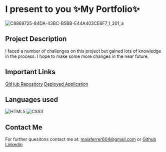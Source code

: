 # I present to you ✨My Portfolio✨
![C8869725-84DA-43BC-B5BB-E44A403CE6F7_1_201_a](https://user-images.githubusercontent.com/114897110/197676576-1b9ca7d5-f368-449f-9ec2-1dd596973416.jpeg)
## Project Description
I faced a number of challenges on this project but gained lots of knowledge in the process. I hope to make some more changes in the near future. 

## Important Links
[GitHub Repository](https://github.com/maiaferrer/maias-portfolio)
[Deployed Application](https://maiaferrer.github.io/maias-portfolio/)

## Languages used
![HTML5](https://img.shields.io/badge/html5-%23E34F26.svg?style=for-the-badge&logo=html5&logoColor=white)
![CSS3](https://img.shields.io/badge/css3-%231572B6.svg?style=for-the-badge&logo=css3&logoColor=white)

## Contact Me
For further quesitons contact me at: maiaferrer604@gmail.com or
[Github](https://github.com/maiaferrer)
[Linkedin](https://www.linkedin.com/in/maia-f-2b7aa710a)
